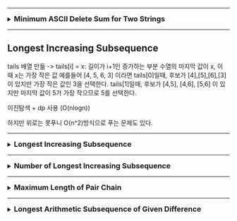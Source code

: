 
---

<details>
<summary><strong style="font-size:1.17em">Minimum ASCII Delete Sum for Two Strings</strong></summary>

https://leetcode.com/problems/minimum-ascii-delete-sum-for-two-strings/description/?envType=study-plan-v2&envId=dynamic-programming

```java

class Solution {
    public int minimumDeleteSum(String s1, String s2) {
        int m = s1.length();
        int n = s2.length();
        int[][] dp = new int[m+1][n+1];

        // s2의 문자를 순차적으로 삭제
        for(int i = 1; i <= n; i++){
            dp[0][i] = dp[0][i-1] + s2.charAt(i-1);
        }

        // s1의 문자를 순차적으로 삭제 
        for(int i = 1; i <= m; i++){
            dp[i][0] = dp[i-1][0] + s1.charAt(i-1);
        }

        for(int i = 1; i <= m; i++){
            for(int j = 1; j <= n; j++){
                char c1 = s1.charAt(i-1);
                char c2 = s2.charAt(j-1);
                
                
                if(c1 == c2){
                    // 문자가 같은 경우, 삭제할 필요가 없음 
                    dp[i][j] = dp[i-1][j-1];
                }else{
                    // 다를 경우, 둘 중 하나를 삭제
                    dp[i][j] = Math.min(dp[i-1][j] + c1, dp[i][j-1]+c2);
                }
            }
        }

        return dp[m][n];
    }
}
```

</details>

---

## Longest Increasing Subsequence

tails 배열 만듦 -> tails[i] = x: 길이가 i+1인 증가하는 부분 수열의 마지막 값이 x, 이 때 x는 가장 작은 값
예를들어 [4, 5, 6, 3] 이라면 tails[0]일때, 후보가 [4],[5],[6],[3]이 있지만 가장 작은 값인 3을 선택한다.
tails[1]일때, 후보가 [4,5], [4,6], [5,6] 이 있지만 마지막 값이 5가 가장 작으므로 5를 선택한다. 

이진탐색 + dp 사용 (O(nlogn))

하지만 위로는 못푸니 O(n^2)방식으로 푸는 문제도 있다.

---

<details>
<summary><strong style="font-size:1.17em">Longest Increasing Subsequence</strong></summary>

https://leetcode.com/problems/longest-increasing-subsequence/solutions/74824/java-python-binary-search-o-nlogn-time-with-explanation/?envType=study-plan-v2&envId=dynamic-programming

```java
class Solution {
    public int lengthOfLIS(int[] nums) {
        if(nums == null || nums.length == 0){
            return 0;
        }

        int[] tails = new int[nums.length];
        int len = 0;

        for(int num : nums){
            int left = 0;
            int right = len;

            while(left < right){
                int mid = left + (right-left)/2;
                if(tails[mid] < num){
                    left = mid +1;
                }else{
                    right = mid;
                }

            }

            tails[left] = num;
            if(left == len){
                len++;
            }
        }


        return len;
    }
}
```


</details>


---

<details>
<summary><strong style="font-size:1.17em">Number of Longest Increasing Subsequence</strong></summary>

https://leetcode.com/problems/number-of-longest-increasing-subsequence/description/?envType=study-plan-v2&envId=dynamic-programming

가장 긴 증가하는 부분 수열(LIS)의 개수를 찾는 문제는 다음과 같이 접근할 수 있습니다:

1. 두 개의 DP 배열이 필요합니다:
    - `length[]`: 각 인덱스에서 끝나는 LIS의 길이
    - `count[]`: 각 인덱스에서 끝나는 LIS의 개수

2. 핵심 아이디어:
   ```java
   // 예시 구현의 기본 틀
   for (int i = 0; i < nums.length; i++) {
       for (int j = 0; j < i; j++) {
           if (nums[i] > nums[j]) {
               // 여기서 length[i]와 count[i]를 업데이트
           }
       }
   }
   ```

3. 각 위치에서:
    - 현재 숫자보다 작은 이전 숫자들을 찾습니다
    - 그 중에서 가장 긴 증가 수열을 만들 수 있는 길이를 찾습니다
    - 같은 길이의 수열이 여러 개 있을 수 있으므로, 그 개수도 함께 세야 합니다

예를 들어 `[1,3,5,4,7]`의 경우:
- `[1,3,5,7]`과 `[1,3,4,7]` 두 개의 서로 다른 최장 증가 수열이 있습니다
- 따라서 답은 2가 됩니다

```java
class Solution {
    public int findNumberOfLIS(int[] nums) {
        int[] length = new int[nums.length];
        int[] count = new int[nums.length];

        Arrays.fill(length,1);
        Arrays.fill(count,1);

        for(int i = 1; i < nums.length; i++){
            for(int j = 0; j <i; j++){
                if(nums[j] < nums[i]){
                    // 수열의 긴 개수가 업데이트 될때는 카운트 초기화
                    if(length[j]+1 > length[i]){
                        length[i] = length[j]+1;
                        count[i] = count[j];
                    }else if(length[j]+1 == length[i]){
                        // 카운트개수만 이전꺼에서 증가
                        count[i] += count[j];
                    }
                }
            
            }
        }


        int maxLength = 0;

        for(int len : length){
            maxLength = Math.max(maxLength,len);
        }

        int result = 0;
        for(int i = 0; i< nums.length; i++){
            if(maxLength == length[i]){
                result += count[i];
            }
        }

        return result;

    }
}
```

</details>

---

<details>
<summary><strong style="font-size:1.17em">Maximum Length of Pair Chain</strong></summary>

https://leetcode.com/problems/maximum-length-of-pair-chain/?envType=study-plan-v2&envId=dynamic-programming

### 풀이 1. 그리디로 풀기 (정렬 후 순회) O(nlogn)

```java
class Solution {
    public int findLongestChain(int[][] pairs) {
        if(pairs.length == 1){
            return 1;
        }


        Arrays.sort(pairs, new Comparator<int[]>() {
            public int compare(int[] a, int[] b){
                return Integer.compare(a[1],b[1]);
            }
        });

        int prev = 0;
        int res = 1;

        for(int i = 1; i < pairs.length; i++){
            if(pairs[prev][1] < pairs[i][0]){
                prev = i;
                res++;
            }
        }

        return res;


    }
    // 형성될 수 있는 가장 긴 체인의 길이를 반환
    // 두번째 인덱스로 정렬 -> 순서가 바뀌어도 상관없으니(어차피 긴 길이 반환) 스테블이든,언스테블이든 어떤 정렬 알고리즘 써도 상관 x
    // prev로 비교하고 조건에 만족하면 +1 후 이동 
    // [1,2] [2,3] [3,4] [5,8]

}

```

### 풀이 2. LIS O(N^2)

```java
class Solution {
    public int findLongestChain(int[][] pairs) {
        if(pairs.length == 1){
            return 1;
        }

        int n = pairs.length;
        int[] length = new int[n];

        Arrays.fill(length,1);
        Arrays.sort(pairs, (a,b)-> Integer.compare(a[1],b[1]));

        for(int i = 1; i < n; i++){
            for(int j = 0; j < i; j++){
                if(pairs[j][1] < pairs[i][0] && 1 + length[j] > length[i]){
                    length[i] = length[j] +1;
                }
            }
        }

        int maxLength = 1;
        for(int l : length){
            maxLength = Math.max(l, maxLength);
        }

        return maxLength;

    }
    // 형성될 수 있는 가장 긴 체인의 길이를 반환
    // 두번째 인덱스로 정렬 -> 순서가 바뀌어도 상관없으니(어차피 긴 길이 반환) 스테블이든,언스테블이든 어떤 정렬 알고리즘 써도 상관 x
    // prev로 비교하고 조건에 만족하면 +1 후 이동 
    // [1,2] [2,3] [3,4] [5,8]

}
```

</details>

---

<details>
<summary><strong style="font-size:1.17em">Longest Arithmetic Subsequence of Given Difference</strong></summary>

https://leetcode.com/problems/longest-arithmetic-subsequence-of-given-difference/?envType=study-plan-v2&envId=dynamic-programming

시간복잡도 O(n)으로 하기 위해 map 사용

```java
import java.util.*;
class Solution {
    public int longestSubsequence(int[] arr, int difference) {
        
        int n = arr.length;
        Map<Integer, Integer> map = new HashMap<>();



        for(int i = 0; i < n; i++){
            map.put(arr[i], map.getOrDefault(arr[i] - difference, 0) + 1);
        }

        return Collections.max(map.values());
    }
}
```

</details>

